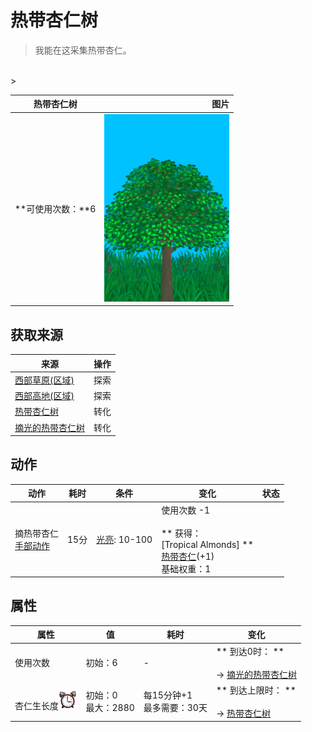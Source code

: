 # 热带杏仁树  
> 我能在这采集热带杏仁。  
<br>  
>   
  
  热带杏仁树  |   图片   
 ----  |  ----:   
 **可使用次数：**6  |  <img decoding="async" src="Sprite/TropicalAlmondTree.png" href="a.md" style="max-width:300px;max-height:300px;">   
  
## 获取来源  
来源  |  操作  
----  |  ----  
[西部草原(区域)](GrasslandsW.md)  |  探索  
[西部高地(区域)](HighlandsWestern.md)  |  探索  
[热带杏仁树](TropicalAlmondTree.md)  |  转化  
[摘光的热带杏仁树](TropicalAlmondTreeCleared.md)  |  转化  
## 动作  
动作  |  耗时  |  条件  |  变化  |  状态  
----  |  ----  |  ----  |  ----  |  ----  
摘热带杏仁<br>[手部动作](HandAction.md)  |  15分  |  [光亮](Light.md): 10-100  |  使用次数  -1<br><br>** 获得： **<br>** [Tropical Almonds] **<br>  [热带杏仁](TropicalAlmonds.md)(+1)<br>基础权重：1<br>  |    
## 属性   
属性  |  值  |  耗时  |  变化  
----  |  ----  |  ----  |  ----  
使用次数  |  初始：6  |  -  |  ** 到达0时： **<br><br>→ [摘光的热带杏仁树](TropicalAlmondTreeCleared.md)  
杏仁生长度<img decoding="async" src="Sprite/AlarmClock.png" href="a.md" style="max-width:30px;max-height:30px;">  |  初始：0<br>最大：2880  |  每15分钟+1<br>最多需要：30天  |  ** 到达上限时： **<br><br>→ [热带杏仁树](TropicalAlmondTree.md)  
